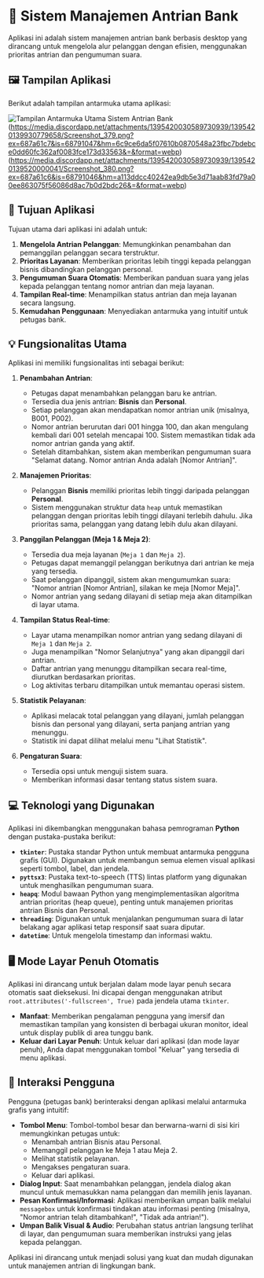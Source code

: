 # 🏦 Sistem Manajemen Antrian Bank

Aplikasi ini adalah sistem manajemen antrian bank berbasis desktop yang dirancang untuk mengelola alur pelanggan dengan efisien, menggunakan prioritas antrian dan pengumuman suara.

## 🖼️ Tampilan Aplikasi

Berikut adalah tampilan antarmuka utama aplikasi:

![Tampilan Antarmuka Utama Sistem Antrian Bank](https://media.discordapp.net/attachments/1395420030589730939/1395420140388094105/Screenshot_378.png?ex=687a61c7&is=68791047&hm=26394b50e3556ea5657e39e7a3da36d78f2e6aee7b29aa64abaa110970071b6f&=&format=webp)(https://media.discordapp.net/attachments/1395420030589730939/1395420139930779658/Screenshot_379.png?ex=687a61c7&is=68791047&hm=6c9ce6da5f07610b0870548a23fbc7bdebce0dd60fc362af0083fce173d33563&=&format=webp)(https://media.discordapp.net/attachments/1395420030589730939/1395420139520000041/Screenshot_380.png?ex=687a61c6&is=68791046&hm=a113ddcc40242ea9db5e3d71aab83fd79a00ee863075f56086d8ac7b0d2bdc26&=&format=webp)

## 🎯 Tujuan Aplikasi

Tujuan utama dari aplikasi ini adalah untuk:
1.  **Mengelola Antrian Pelanggan**: Memungkinkan penambahan dan pemanggilan pelanggan secara terstruktur.
2.  **Prioritas Layanan**: Memberikan prioritas lebih tinggi kepada pelanggan bisnis dibandingkan pelanggan personal.
3.  **Pengumuman Suara Otomatis**: Memberikan panduan suara yang jelas kepada pelanggan tentang nomor antrian dan meja layanan.
4.  **Tampilan Real-time**: Menampilkan status antrian dan meja layanan secara langsung.
5.  **Kemudahan Penggunaan**: Menyediakan antarmuka yang intuitif untuk petugas bank.

## 💡 Fungsionalitas Utama

Aplikasi ini memiliki fungsionalitas inti sebagai berikut:

1.  **Penambahan Antrian**:
    *   Petugas dapat menambahkan pelanggan baru ke antrian.
    *   Tersedia dua jenis antrian: **Bisnis** dan **Personal**.
    *   Setiap pelanggan akan mendapatkan nomor antrian unik (misalnya, B001, P002).
    *   Nomor antrian berurutan dari 001 hingga 100, dan akan mengulang kembali dari 001 setelah mencapai 100. Sistem memastikan tidak ada nomor antrian ganda yang aktif.
    *   Setelah ditambahkan, sistem akan memberikan pengumuman suara "Selamat datang. Nomor antrian Anda adalah [Nomor Antrian]".

2.  **Manajemen Prioritas**:
    *   Pelanggan **Bisnis** memiliki prioritas lebih tinggi daripada pelanggan **Personal**.
    *   Sistem menggunakan struktur data `heap` untuk memastikan pelanggan dengan prioritas lebih tinggi dilayani terlebih dahulu. Jika prioritas sama, pelanggan yang datang lebih dulu akan dilayani.

3.  **Panggilan Pelanggan (Meja 1 & Meja 2)**:
    *   Tersedia dua meja layanan (`Meja 1` dan `Meja 2`).
    *   Petugas dapat memanggil pelanggan berikutnya dari antrian ke meja yang tersedia.
    *   Saat pelanggan dipanggil, sistem akan mengumumkan suara: "Nomor antrian [Nomor Antrian], silakan ke meja [Nomor Meja]".
    *   Nomor antrian yang sedang dilayani di setiap meja akan ditampilkan di layar utama.

4.  **Tampilan Status Real-time**:
    *   Layar utama menampilkan nomor antrian yang sedang dilayani di `Meja 1` dan `Meja 2`.
    *   Juga menampilkan "Nomor Selanjutnya" yang akan dipanggil dari antrian.
    *   Daftar antrian yang menunggu ditampilkan secara real-time, diurutkan berdasarkan prioritas.
    *   Log aktivitas terbaru ditampilkan untuk memantau operasi sistem.

5.  **Statistik Pelayanan**:
    *   Aplikasi melacak total pelanggan yang dilayani, jumlah pelanggan bisnis dan personal yang dilayani, serta panjang antrian yang menunggu.
    *   Statistik ini dapat dilihat melalui menu "Lihat Statistik".

6.  **Pengaturan Suara**:
    *   Tersedia opsi untuk menguji sistem suara.
    *   Memberikan informasi dasar tentang status sistem suara.

## 💻 Teknologi yang Digunakan

Aplikasi ini dikembangkan menggunakan bahasa pemrograman **Python** dengan pustaka-pustaka berikut:

*   **`tkinter`**: Pustaka standar Python untuk membuat antarmuka pengguna grafis (GUI). Digunakan untuk membangun semua elemen visual aplikasi seperti tombol, label, dan jendela.
*   **`pyttsx3`**: Pustaka text-to-speech (TTS) lintas platform yang digunakan untuk menghasilkan pengumuman suara.
*   **`heapq`**: Modul bawaan Python yang mengimplementasikan algoritma antrian prioritas (heap queue), penting untuk manajemen prioritas antrian Bisnis dan Personal.
*   **`threading`**: Digunakan untuk menjalankan pengumuman suara di latar belakang agar aplikasi tetap responsif saat suara diputar.
*   **`datetime`**: Untuk mengelola timestamp dan informasi waktu.

## 🖥️ Mode Layar Penuh Otomatis

Aplikasi ini dirancang untuk berjalan dalam mode layar penuh secara otomatis saat dieksekusi. Ini dicapai dengan menggunakan atribut `root.attributes('-fullscreen', True)` pada jendela utama `tkinter`.

*   **Manfaat**: Memberikan pengalaman pengguna yang imersif dan memastikan tampilan yang konsisten di berbagai ukuran monitor, ideal untuk display publik di area tunggu bank.
*   **Keluar dari Layar Penuh**: Untuk keluar dari aplikasi (dan mode layar penuh), Anda dapat menggunakan tombol "Keluar" yang tersedia di menu aplikasi.

## 🤝 Interaksi Pengguna

Pengguna (petugas bank) berinteraksi dengan aplikasi melalui antarmuka grafis yang intuitif:

*   **Tombol Menu**: Tombol-tombol besar dan berwarna-warni di sisi kiri memungkinkan petugas untuk:
    *   Menambah antrian Bisnis atau Personal.
    *   Memanggil pelanggan ke Meja 1 atau Meja 2.
    *   Melihat statistik pelayanan.
    *   Mengakses pengaturan suara.
    *   Keluar dari aplikasi.
*   **Dialog Input**: Saat menambahkan pelanggan, jendela dialog akan muncul untuk memasukkan nama pelanggan dan memilih jenis layanan.
*   **Pesan Konfirmasi/Informasi**: Aplikasi memberikan umpan balik melalui `messagebox` untuk konfirmasi tindakan atau informasi penting (misalnya, "Nomor antrian telah ditambahkan!", "Tidak ada antrian!").
*   **Umpan Balik Visual & Audio**: Perubahan status antrian langsung terlihat di layar, dan pengumuman suara memberikan instruksi yang jelas kepada pelanggan.

Aplikasi ini dirancang untuk menjadi solusi yang kuat dan mudah digunakan untuk manajemen antrian di lingkungan bank.
